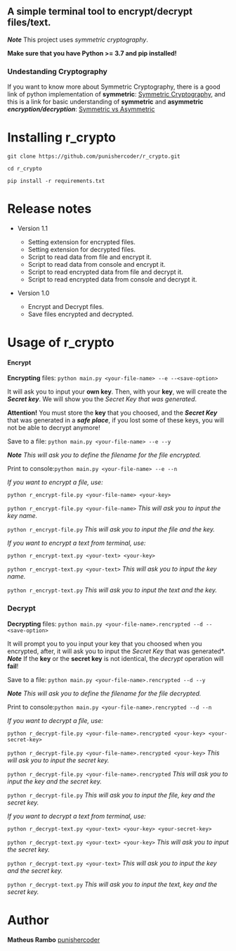 ## A simple terminal tool to encrypt/decrypt files/text.

***Note*** This project uses *symmetric cryptography*.

**Make sure that you have Python >= 3.7 and pip installed!**

### Undestanding Cryptography

 If you want to know more about Symmetric Cryptography, there is a good link of python implementation of **symmetric**: [Symmetric Cryptography](https://docs.python-guide.org/scenarios/crypto/), and this is a link for basic understanding of **symmetric** and **asymmetric** ***encryption/decryption***: [Symmetric vs Asymmetric](https://www.ssl2buy.com/wiki/symmetric-vs-asymmetric-encryption-what-are-differences)
 
# Installing r_crypto
``git clone https://github.com/punishercoder/r_crypto.git``

``cd r_crypto``

``pip install -r requirements.txt``

# Release notes

 - Version 1.1
    - Setting extension for encrypted files.
    - Setting extension for decrypted files.
    - Script to read data from file and encrypt it.
    - Script to read data from console and encrypt it.
    - Script to read encrypted data from file and decrypt it.
    - Script to read encrypted data from console and decrypt it.

- Version 1.0
    - Encrypt and Decrypt files.
    - Save files encrypted and decrypted.

# Usage of r_crypto

#### Encrypt

 **Encrypting** files:
 ``python main.py <your-file-name> --e --<save-option>``
 
 It will ask you to input your **own key**. Then, with your **key**, we will create the ***Secret key***. We will show you the *Secret Key that was generated*.
 
 **Attention!** You must store the **key** that you choosed, and the ***Secret Key*** that was generated in a ***safe place***, if you lost some of these keys, you will not be able to decrypt anymore!
 
 Save to a file: ``python main.py <your-file-name> --e --y``
 
 ***Note*** *This will ask you to define the filename for the file encrypted.*
 
 Print to console:``python main.py <your-file-name> --e --n``
 
*If you want to encrypt a file, use:* 

``python r_encrypt-file.py <your-file-name> <your-key>``

``python r_encrypt-file.py <your-file-name>`` *This will ask you to input the key name.*

``python r_encrypt-file.py`` *This will ask you to input the file and the key.*

*If you want to encrypt a text from terminal, use:*

``python r_encrypt-text.py <your-text> <your-key>``

``python r_encrypt-text.py <your-text>`` *This will ask you to input the key name.*

``python r_encrypt-text.py`` *This will ask you to input the text and the key.*


### Decrypt
 
  **Decrypting** files:
  ``python main.py <your-file-name>.rencrypted --d --<save-option>``
  
  It will prompt you to you input your key that you choosed when you encrypted, after, it will ask you to input the *Secret Key* that was generated*. 
  ***Note*** If the **key** or the **secret key** is not identical, the *decrypt* operation will **fail**!

Save to a file: ``python main.py <your-file-name>.rencrypted --d --y``

***Note*** *This will ask you to define the filename for the file decrypted.*

Print to console:``python main.py <your-file-name>.rencrypted --d --n``
 
*If you want to decrypt a file, use:*

``python r_decrypt-file.py <your-file-name>.rencrypted <your-key> <your-secret-key>``

``python r_decrypt-file.py <your-file-name>.rencrypted <your-key>`` *This will ask you to input the secret key.*

``python r_decrypt-file.py <your-file-name>.rencrypted`` *This will ask you to input the key and the secret key.*

``python r_decrypt-file.py`` *This will ask you to input the file, key and the secret key.*

 *If you want to decrypt a text from terminal, use:*

``python r_decrypt-text.py <your-text> <your-key> <your-secret-key>``

``python r_decrypt-text.py <your-text> <your-key>`` *This will ask you to input the secret key.*

``python r_decrypt-text.py <your-text>`` *This will ask you to input the key and the secret key.*

``python r_decrypt-text.py`` *This will ask you to input the text, key and the secret key.*

# Author

**Matheus Rambo** [punishercoder](https://github.com/punishercoder)

